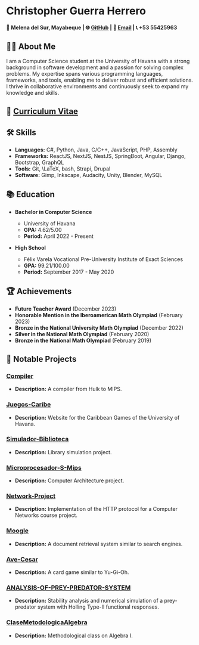 # Christopher Guerra Herrero

**📍 Melena del Sur, Mayabeque | 🌐 [GitHub](https://github.com/chriss8g) | 📧 [Email](mailto:chriss.8.g@gmail.com) | 📞 +53 55425963**

## 👨‍💻 About Me

I am a Computer Science student at the University of Havana with a strong background in software development and a passion for solving complex problems. My expertise spans various programming languages, frameworks, and tools, enabling me to deliver robust and efficient solutions. I thrive in collaborative environments and continuously seek to expand my knowledge and skills.

## 📄 [Curriculum Vitae](https://github.com/chriss8g/Curriculum)

## 🛠 Skills

- **Languages:** C#, Python, Java, C/C++, JavaScript, PHP, Assembly
- **Frameworks:** ReactJS, NextJS, NestJS, SpringBoot, Angular, Django, Bootstrap, GraphQL
- **Tools:** Git, \LaTeX, bash, Strapi, Drupal
- **Software:** Gimp, Inkscape, Audacity, Unity, Blender, MySQL

## 📚 Education

- **Bachelor in Computer Science**
  - University of Havana
  - **GPA:** 4.62/5.00
  - **Period:** April 2022 - Present

- **High School**
  - Félix Varela Vocational Pre-University Institute of Exact Sciences
  - **GPA:** 99.21/100.00
  - **Period:** September 2017 - May 2020

## 🏆 Achievements

- **Future Teacher Award** (December 2023)
- **Honorable Mention in the Iberoamerican Math Olympiad** (February 2023)
- **Bronze in the National University Math Olympiad** (December 2022)
- **Silver in the National Math Olympiad** (February 2020)
- **Bronze in the National Math Olympiad** (February 2019)

## 📂 Notable Projects

### [Compiler](https://github.com/chriss8g/Compiler)
- **Description:** A compiler from Hulk to MIPS.

### [Juegos-Caribe](https://github.com/chriss8g/Juegos-Caribe)
- **Description:** Website for the Caribbean Games of the University of Havana.

### [Simulador-Biblioteca](https://github.com/chriss8g/Simulador-Biblioteca)
- **Description:** Library simulation project.

### [Microprocesador-S-Mips](https://github.com/chriss8g/Microprocesador-S-Mips)
- **Description:** Computer Architecture project.

### [Network-Project](https://github.com/chriss8g/computer-networks-2024)
- **Description:** Implementation of the HTTP protocol for a Computer Networks course project.

### [Moogle](https://github.com/chriss8g/Moogle)
- **Description:** A document retrieval system similar to search engines.

### [Ave-Cesar](https://github.com/chriss8g/Ave-Cesar)
- **Description:** A card game similar to Yu-Gi-Oh.

### [ANALYSIS-OF-PREY-PREDATOR-SYSTEM](https://github.com/chriss8g/ANALYSIS-OF-PREY-PREDATOR-SYSTEM)
- **Description:** Stability analysis and numerical simulation of a prey-predator system with Holling Type-II functional responses.

### [ClaseMetodologicaAlgebra](https://github.com/chriss8g/ClaseMetodologicaAlgebra)
- **Description:** Methodological class on Algebra I.


